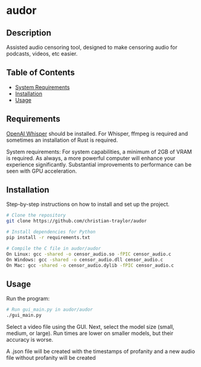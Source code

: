 # audor

## Description
Assisted audio censoring tool, designed to make censoring audio for podcasts, videos, etc easier.

## Table of Contents
- [System Requirements](#requirements)
- [Installation](#installation)
- [Usage](#usage)

## Requirements
[OpenAI Whisper](https://github.com/openai/whisper#setup) should be installed. For Whisper, ffmpeg is required and sometimes an installation of Rust is required.

System requirements:
For system capabilities, a minimum of 2GB of VRAM is required. As always, a more powerful computer will enhance your experience significantly. Substantial improvements to performance can be seen with GPU acceleration.



## Installation
Step-by-step instructions on how to install and set up the project.

```bash
# Clone the repository
git clone https://github.com/christian-traylor/audor

# Install dependencies for Python
pip install -r requirements.txt

# Compile the C file in audor/audor
On Linux: gcc -shared -o censor_audio.so -fPIC censor_audio.c
On Windows: gcc -shared -o censor_audio.dll censor_audio.c
On Mac: gcc -shared -o censor_audio.dylib -fPIC censor_audio.c

```

## Usage
Run the program:
```bash
# Run gui_main.py in audor/audor
./gui_main.py
```
Select a video file using the GUI. Next, select the model size (small, medium, or large). 
Run times are lower on smaller models, but their accuracy is worse.

A .json file will be created with the timestamps of profanity and a new audio file without profanity will be created
